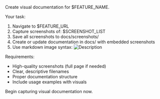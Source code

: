 Create visual documentation for $FEATURE_NAME.

Your task:
1. Navigate to $FEATURE_URL
2. Capture screenshots of:
   $SCREENSHOT_LIST
3. Save all screenshots to docs/screenshots/
4. Create or update documentation in docs/ with embedded screenshots
5. Use markdown image syntax: ![Description](screenshots/filename.png)

Requirements:
- High-quality screenshots (full page if needed)
- Clear, descriptive filenames
- Proper documentation structure
- Include usage examples with visuals

Begin capturing visual documentation now.

